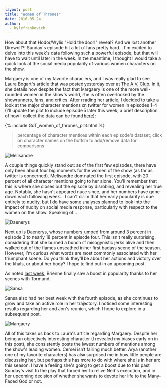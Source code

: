 ```yaml
---
layout: post
title: "Women of Thrones"
date: 2016-05-24
author:
  - kylefrankovich
---
```

How about that Hodor/Wylis "Hold the door!" reveal? And we lost another Direwolf?! Sunday's episode hit a lot of fans pretty hard... I'm excited to delve into this week's data following such a powerful episode, but that will have to wait until later in the week. In the meantime, I thought I would take a quick look at the social media popularity of various women characters on the show.

Margaery is one of my favorite characters, and I was really glad to see Laura Bogart's article that was posted yesterday over at [The A.V. Club](http://www.avclub.com/article/margaery-tyrell-westeros-biggest-badassand-show-ca-237127). In it, she details how despite the fact that Margaery is one of the more well-rounded women in the show's world, she is often overlooked by the showrunners, fans, and critics. After reading her article, I decided to take a look at the major character mentions on twitter for women in episodes 1-4 (I'll update the plot to include episode 5 later this week; a brief description of how I collect the data can be found [here](http://davisig.org/blog/2016/05/20/GoT_intro_post_brienne_tormund)):

{% include GoT_women_of_thrones_plot.html %}

> percentage of character mentions within each episode's dataset; click on character names on the bottom to add/remove data for comparisons

![Melisandre](http://davisincubator.github.io/images/projects/blog/kyle/Melisandre.jpg)

A couple things quickly stand out: as of the first few episodes, there have only been about four big moments for the women of the show (as far as twitter is concerned). Melisandre dominated the first episode, with 20 percent of all character mentions going to her alone. You'll remember that this is where she closes out the episode by disrobing, and revealing her true age. Notably, she hasn't appeared nude since, and her numbers have gone down each following week... I can't claim that her early popularity is due entirely to nudity, but I do have some analyses planned to look into the impact of nudity on social media response, particularly with respect to the women on the show. Speaking of...

![Daenerys](http://davisincubator.github.io/images/projects/blog/kyle/daenerys.jpg)

Next up is Daenerys, whose numbers jumped from around 3 percent in episode 3 to nearly 18 percent in episode four. This isn't really surprising, considering that she burned a bunch of misogynistic jerks alive and then walked out of the flames unscathed in her first badass scene of the season. However, I'm curious what words are most commonly associated with her triumphant scene. Do you think they'll be about her actions and victory over the khals, or about her body? I hope to find out in an upcoming post.

As noted [last week](http://davisig.org/blog/2016/05/20/GoT_intro_post_brienne_tormund), Brienne finally saw a boost in popularity thanks to her scenes with Tormund.


![Sansa](http://davisincubator.github.io/images/projects/blog/kyle/sansa.png)


Sansa also had her best week with the fourth episode, as she continues to grow and take an active role in her trajectory. I noticed some interesting results regarding her and Jon's reunion, which I hope to explore in a subsequent post.

![Margaery](http://davisincubator.github.io/images/projects/blog/kyle/margaery.jpg)


All of this takes us back to Laura's article regarding Margaery. Despite her being an objectively interesting character (I revealed my biases early on in this post), she consistently posts the lowest numbers of mentions among the show's leading women. Cersei isn't fairing much better. Arya (another one of my favorite characters) has also surprised me in how little people are discussing her, but perhaps this has more to do with where she is in her arc this season. I have a feeling she's going to get a boost due to this past Sunday's visit to the play that forced her to relive Ned's execution, and in her upcoming decision of whether she wants to devote her life to the Many-Faced God or not.
